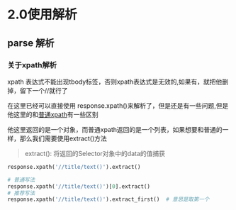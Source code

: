 # 2.0使用解析

## parse 解析

### 关于xpath解析

xpath 表达式不能出现tbody标签，否则xpath表达式是无效的,如果有，就把他删掉，留下一个//就行了

在这里已经可以直接使用 response.xpath()来解析了，但是还是有一些问题,但是他这里的和[普通xpath](../015.xpath%E6%96%87%E6%A1%A3%E6%9F%A5%E8%AF%A2.md)有一些区别

他这里返回的是一个对象，而普通xpath返回的是一个列表，如果想要和普通的一样，那么我们需要使用extract()方法

> extract(): 将返回的Selector对象中的data的值捕获

```python
response.xpath('//title/text()').extract()

# 普通写法
response.xpath('//title/text()')[0].extract()
# 推荐写法
response.xpath('//title/text()').extract_first()  # 意思是取第一个
```

<CommentService/>
